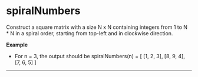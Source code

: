 # spiralNumbers

Construct a square matrix with a size N x N containing integers from 1 to N * N in a spiral order, starting from top-left and in clockwise direction.

**Example**

- For n = 3, the output should be spiralNumbers(n) = 
                                                    [
                                                        [1, 2, 3],
                                                        [8, 9, 4],
                                                        [7, 6, 5]
                                                    ]

---